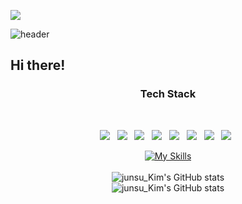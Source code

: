 <a href="https://hits.seeyoufarm.com"><img src="https://hits.seeyoufarm.com/api/count/incr/badge.svg?url=https%3A%2F%2Fgithub.com%2Fjunsu22hit-counter&count_bg=%23029BFF&title_bg=%23B4B2B2&icon=github.svg&icon_color=%23000000&title=hits&edge_flat=true"/></a>

![header](https://capsule-render.vercel.app/api?type=waving&color=gradient&height=300&&animation=blink&section=header&text=Junsu_Kim&fontSize=90&rotate=-20 )



## **Hi there!** ##

 <div align="center">

<h3 align="center"><b> Tech Stack </b></h3>
</br>

<p align="center">
<img src="https://img.shields.io/badge/HTML5-E34F26?style=flat&logo=HTML5&logoColor=black"/></a> &nbsp
<img src="https://img.shields.io/badge/CSS3-1572B6?style=flat&logo=CSS3&locoColor=black"//></a> &nbsp 
<img src="https://img.shields.io/badge/MySQL-4479A1?style=flat&logo=MySQL&logoColor=white"/></a> &nbsp 
<img src="https://img.shields.io/badge/JAVA-007396?style=flat&logo=JAVA"//></a> &nbsp 
<img src="https://img.shields.io/badge/GitHub-181717?style=flat&logo=GitHub"//></a> &nbsp
<img src="https://img.shields.io/badge/JavaScript-F7DF1E?style=flat&logo=JavaScript&logoColor=black"//></a> &nbsp
<img src="https://img.shields.io/badge/NodeJs-369506?style=flat&logo=Node.JS&logoColor=black"//></a> &nbsp
<img src="https://img.shields.io/badge/TypeScript-035CBB?style=flat&logo=TypeScript&logoColor=black"//></a> &nbsp

<!-- <a href="https://opgc.me/#/users/junsu22" target="_blank"><img src="https://api.opgc.me/githubs/users/junsu22/tag/?theme=basic" /></a> --> 
[![My Skills](https://skillicons.dev/icons?i=html,css,js,ts,nodejs)](https://skillicons.dev)</br>
<br>![junsu_Kim's GitHub stats](https://github-readme-stats.vercel.app/api?username=junsu22&theme=github_dark&show_icons=true)</br>
![junsu_Kim's GitHub stats](https://github-readme-stats.vercel.app/api/top-langs/?username=junsu22&theme=github_dark&layout=compact)
</div>
<!--
**junsu_kim/junsu_kim** is a ✨ _special_ ✨ repository because its `README.md` (this file) appears on your GitHub profile.

Here are some ideas to get you started:

- 🔭 I’m currently working on ...
- 🌱 I’m currently learning ...
- 👯 I’m looking to collaborate on ...
- 🤔 I’m looking for help with ...
- 💬 Ask me about ...
- 📫 How to reach me: ...
- 😄 Pronouns: ...
- ⚡ Fun fact: ...
-->
